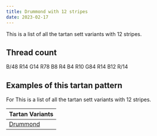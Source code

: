 ```yaml
---
title: Drummond with 12 stripes
date: 2023-02-17
---
```

This is a list of all the tartan sett variants with 12 stripes.

## Thread count
B/48 R14 G14 R78 B8 R4 B4 R10 G84 R14 B12 R/14

## Examples of this tartan pattern
For This is a list of all the tartan sett variants with 12 stripes.

| Tartan Variants |
|---------------|
| [Drummond](/variants/b/48/r14/g14/r78/b8/r4/b4/r10/g84/r14/b12/r/14-b304080-g008000-rc00000/)||
